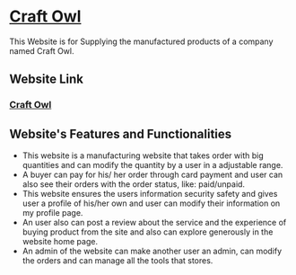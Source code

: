 # [Craft Owl](https://craft-owl.web.app)

This Website is for Supplying the manufactured products of a company named Craft Owl.

## Website Link
### [Craft Owl](https://craft-owl.web.app)

## Website's Features and Functionalities
 * This website is a manufacturing website that takes order with big quantities and can modify the quantity by a user in a adjustable range.
 * A buyer can pay for his/ her order through card payment and user can also see their orders with the order status, like: paid/unpaid.
 * This website ensures the users information security safety and gives user a profile of his/her own and user can modify their information on my profile page.
 * An user also can post a review about the service and the experience of buying product from the site and also can explore generously in the website home page.
 * An admin of the website can make another user an admin, can modify the orders and can manage all the tools that stores.